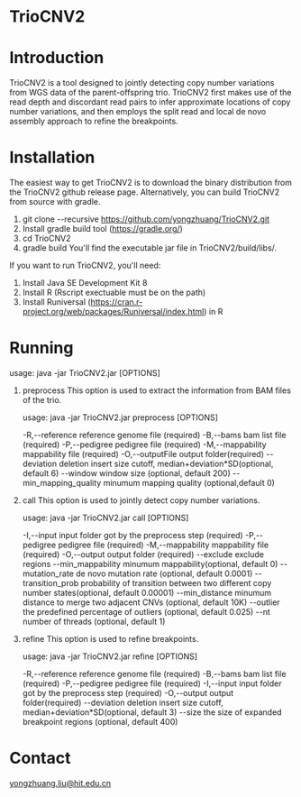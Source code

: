 # TrioCNV2
# Introduction 
TrioCNV2 is a tool designed to jointly detecting copy number variations from WGS data of the parent-offspring trio. TrioCNV2 first makes use of the read depth and discordant read pairs to infer approximate locations of copy number variations, and then employs the split read and local de novo assembly approach to refine the breakpoints.
# Installation
The easiest way to get TrioCNV2 is to download the binary distribution from the TrioCNV2 github release page. Alternatively, you can build TrioCNV2 from source with gradle.
1. git clone --recursive https://github.com/yongzhuang/TrioCNV2.git
2. Install gradle build tool (https://gradle.org/)
3. cd TrioCNV2 
4. gradle build 
You'll find the executable jar file in TrioCNV2/build/libs/. 

If you want to run TrioCNV2, you'll need:
1. Install Java SE Development Kit 8
2. Install R (Rscript exectuable must be on the path)
3. Install Runiversal (https://cran.r-project.org/web/packages/Runiversal/index.html) in R

# Running
usage: java -jar TrioCNV2.jar [OPTIONS]
1. preprocess
   This option is used to extract the information from BAM files of the trio.

   usage: java -jar TrioCNV2.jar preprocess [OPTIONS]

   -R,--reference    <FILE>   reference genome file (required)
   -B,--bams         <FILE>   bam list file (required)
   -P,--pedigree     <FILE>   pedigree file (required)
   -M,--mappability  <FILE>   mappability file (required)
   -O,--outputFile   <FILE>   output folder(required)
      --deviation    <INT>    deletion insert size cutoff, median+deviation*SD(optional, default 6)
      --window       <INT>    window size (optional, default 200)
      --min_mapping_quality   <INT>    minumum mapping quality (optional,default 0)
2. call
   This option is used to jointly detect copy number variations.

   usage: java -jar TrioCNV2.jar call [OPTIONS]

   -I,--input           <FILE>   input folder got by the preprocess step (required)
   -P,--pedigree        <FILE>   pedigree file (required)
   -M,--mappability     <FILE>   mappability file (required)
   -O,--output          <FILE>   output folder (required)
      --exclude         <FILE>   exclude regions
      --min_mappability <FLOAT>  minumum mappability(optional, default 0)
      --mutation_rate   <FLOAT>  de novo mutation rate (optional, default 0.0001)
      --transition_prob <FLOAT>  probability of transition between two different copy number states(optional, default 0.00001)
      --min_distance    <INT>    minumum distance to merge two adjacent CNVs (optional, default 10K)
      --outlier         <FLOAT>  the predefined percentage of outliers (optional, default 0.025)
      --nt              <INT>    number of threads (optional, default 1)
2. refine
   This option is used to refine breakpoints.

   usage: java -jar TrioCNV2.jar refine [OPTIONS]

   -R,--reference    <FILE>   reference genome file (required)
   -B,--bams         <FILE>   bam list file (required)
   -P,--pedigree     <FILE>   pedigree file (required)
   -I,--input        <FILE>   input folder got by the preprocess step (required)
   -O,--output       <FILE>   output folder(required)
      --deviation    <INT>    deletion insert size cutoff, median+deviation*SD(optional, default 3)
      --size         <INT>    the size of expanded breakpoint regions (optional, default 400)
# Contact 
   yongzhuang.liu@hit.edu.cn